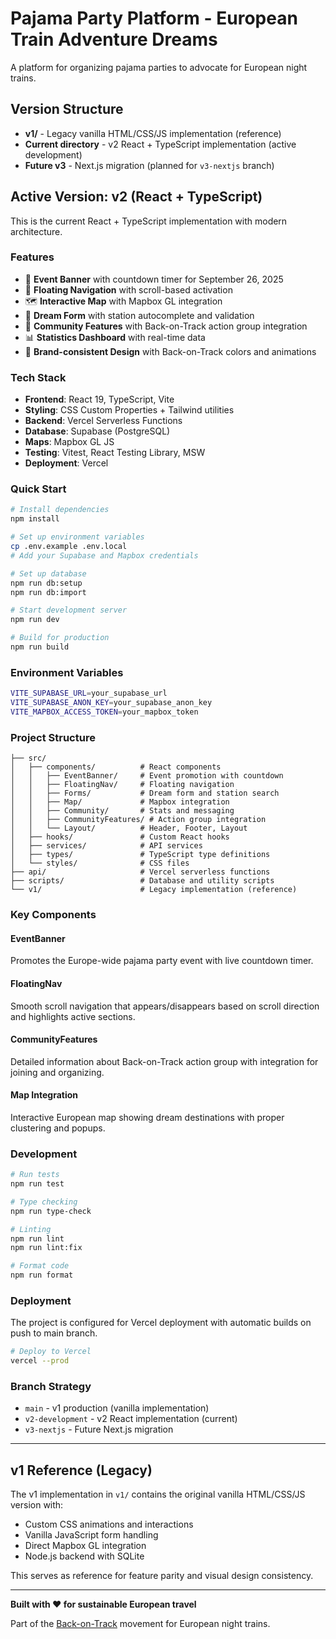 # Pajama Party Platform - European Train Adventure Dreams

A platform for organizing pajama parties to advocate for European night trains.

## Version Structure

- **v1/** - Legacy vanilla HTML/CSS/JS implementation (reference)
- **Current directory** - v2 React + TypeScript implementation (active development)
- **Future v3** - Next.js migration (planned for `v3-nextjs` branch)

## Active Version: v2 (React + TypeScript)

This is the current React + TypeScript implementation with modern architecture.

### Features

- 🎉 **Event Banner** with countdown timer for September 26, 2025
- 🧭 **Floating Navigation** with scroll-based activation
- 🗺️ **Interactive Map** with Mapbox GL integration
- 📝 **Dream Form** with station autocomplete and validation
- 👥 **Community Features** with Back-on-Track action group integration
- 📊 **Statistics Dashboard** with real-time data
- 🎨 **Brand-consistent Design** with Back-on-Track colors and animations

### Tech Stack

- **Frontend**: React 19, TypeScript, Vite
- **Styling**: CSS Custom Properties + Tailwind utilities  
- **Backend**: Vercel Serverless Functions
- **Database**: Supabase (PostgreSQL)
- **Maps**: Mapbox GL JS
- **Testing**: Vitest, React Testing Library, MSW
- **Deployment**: Vercel

### Quick Start

```bash
# Install dependencies
npm install

# Set up environment variables
cp .env.example .env.local
# Add your Supabase and Mapbox credentials

# Set up database
npm run db:setup
npm run db:import

# Start development server
npm run dev

# Build for production
npm run build
```

### Environment Variables

```bash
VITE_SUPABASE_URL=your_supabase_url
VITE_SUPABASE_ANON_KEY=your_supabase_anon_key
VITE_MAPBOX_ACCESS_TOKEN=your_mapbox_token
```

### Project Structure

```
├── src/
│   ├── components/          # React components
│   │   ├── EventBanner/     # Event promotion with countdown
│   │   ├── FloatingNav/     # Floating navigation
│   │   ├── Forms/           # Dream form and station search
│   │   ├── Map/             # Mapbox integration
│   │   ├── Community/       # Stats and messaging
│   │   ├── CommunityFeatures/ # Action group integration
│   │   └── Layout/          # Header, Footer, Layout
│   ├── hooks/               # Custom React hooks
│   ├── services/            # API services
│   ├── types/               # TypeScript type definitions
│   └── styles/              # CSS files
├── api/                     # Vercel serverless functions
├── scripts/                 # Database and utility scripts
└── v1/                      # Legacy implementation (reference)
```

### Key Components

#### EventBanner
Promotes the Europe-wide pajama party event with live countdown timer.

#### FloatingNav  
Smooth scroll navigation that appears/disappears based on scroll direction and highlights active sections.

#### CommunityFeatures
Detailed information about Back-on-Track action group with integration for joining and organizing.

#### Map Integration
Interactive European map showing dream destinations with proper clustering and popups.

### Development

```bash
# Run tests
npm run test

# Type checking
npm run type-check

# Linting
npm run lint
npm run lint:fix

# Format code
npm run format
```

### Deployment

The project is configured for Vercel deployment with automatic builds on push to main branch.

```bash
# Deploy to Vercel
vercel --prod
```

### Branch Strategy

- `main` - v1 production (vanilla implementation)
- `v2-development` - v2 React implementation (current)
- `v3-nextjs` - Future Next.js migration

---

## v1 Reference (Legacy)

The v1 implementation in `v1/` contains the original vanilla HTML/CSS/JS version with:
- Custom CSS animations and interactions
- Vanilla JavaScript form handling
- Direct Mapbox GL integration
- Node.js backend with SQLite

This serves as reference for feature parity and visual design consistency.

---

**Built with ❤️ for sustainable European travel**

Part of the [Back-on-Track](https://back-on-track.eu) movement for European night trains.